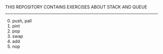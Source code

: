 THIS REPOSITORY CONTAINS EXERCISES ABOUT STACK AND QUEUE
____________________________________________________________


0. push, pall
1. pint
2. pop
3. swap
4. add
5. nop
